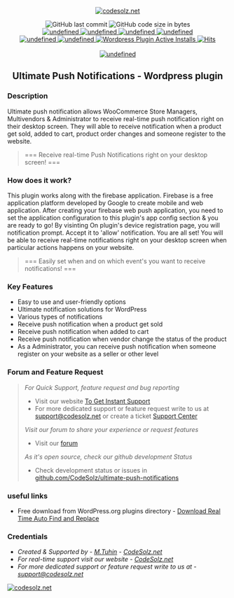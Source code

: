 <p align="center">
    <a href="https://wordpress.org/plugins/ultimate-push-notifications">
        <img src="https://ps.w.org/ultimate-push-notifications/assets/icon-128x128.png" alt="codesolz.net"/>
    </a>
</p>

<p align="center">
    <img alt="GitHub last commit" src="https://img.shields.io/github/last-commit/CodeSolz/ultimate-push-notifications">
    <img alt="GitHub code size in bytes" src="https://img.shields.io/github/languages/code-size/CodeSolz/ultimate-push-notifications"><br>
    <a href="https://wordpress.org/plugins/ultimate-push-notifications">
        <img alt="undefined" src="https://img.shields.io/wordpress/plugin/wp-version/ultimate-push-notifications.svg">
    </a>
    <a href="https://wordpress.org/plugins/ultimate-push-notifications">
        <img alt="undefined" src="https://img.shields.io/wordpress/plugin/tested/ultimate-push-notifications.svg">
    </a>
    <a href="https://wordpress.org/plugins/ultimate-push-notifications">
        <img alt="undefined" src="https://img.shields.io/wordpress/plugin/v/ultimate-push-notifications.svg">
    </a>
    <a href="https://wordpress.org/plugins/ultimate-push-notifications">
        <img alt="undefined" src="https://img.shields.io/wordpress/plugin/rating/ultimate-push-notifications.svg">
    </a>
    <br>
    <a href="https://wordpress.org/plugins/ultimate-push-notifications">
        <img alt="undefined" src="https://img.shields.io/wordpress/plugin/dm/ultimate-push-notifications.svg">
    </a>
    <a href="https://wordpress.org/plugins/ultimate-push-notifications">
        <img alt="undefined" src="https://img.shields.io/wordpress/plugin/dt/ultimate-push-notifications.svg">
    </a>
    <a href="https://wordpress.org/plugins/ultimate-push-notifications">
        <img alt="Wordpress Plugin Active Installs" src="https://img.shields.io/wordpress/plugin/installs/ultimate-push-notifications.svg">
    </a>
    <a href="https://wordpress.org/plugins/ultimate-push-notifications">
        <img src="https://hitcounter.pythonanywhere.com/count/tag.svg?url=https%3A%2F%2Fwordpress.org%2Fplugins%2Fultimate-push-notifications%2F" alt="Hits">
    </a>
    <br><br>
    <a href="https://codesolz.net">
        <img alt="undefined" src="https://img.shields.io/badge/Created%20By-M.Tuhin-brightgreen.svg">
    </a>
</p>
<h2 align="center">Ultimate Push Notifications - Wordpress plugin</h2>

### Description 

Ultimate push notification allows WooCommerce Store Managers, Multivendors & Administrator to receive real-time push notification right on their desktop screen. They will 
able to receive notification when a product get sold, added to cart, product order changes and someone register to the website.


<blockquote>
=== Receive real-time Push Notifications right on your desktop screen! ===
</blockquote>

### How does it work? 
This plugin works along with the firebase application. Firebase is a free application platform developed by Google to create mobile and web application. After
creating your firebase web push application, you need to set the application configuration to this plugin's app config section & you are ready to go! 
By visinting On plugin's device registration page, you will notification prompt. Accept it to 'allow' notification. You are all set! 
You will be able to receive real-time notifications right on your desktop screen when particular actions happens on your website. 

<blockquote>
=== Easily set when and on which event's you want to receive notifications! ===
</blockquote>


### Key Features

* Easy to use and user-friendly options
* Ultimate notification solutions for WordPress
* Various types of notifications
* Receive push notification when a product get sold 
* Receive push notification when added to cart 
* Receive push notification when vendor change the status of the product
* As a Administrator, you can receive push notification when someone register on your website as a seller or other level


### Forum and Feature Request

<blockquote>

*For Quick Support, feature request and bug reporting*
<ul>
    <li> Visit our website <a target="_blank" href="https://codesolz.net/?utm_source=wordpress.org&utm_medium=README&utm_campaign=ultimate-push-notifications">To Get Instant Support</a></li>
    <li> For more dedicated support or feature request write to us at <a target="_blank" href="mailto:support@codesolz.net">support@codesolz.net</a> or create a ticket <a href="http://support.codesolz.net/public/create-ticket" target="_blank"> Support Center</a></li>
</ul>

*Visit our forum to share your experience or request features*
<ul>
    <li> Visit our <a target="_blank" href="https://forum.codesolz.net/?utm_source=wordpress.org&utm_medium=README&utm_campaign=ultimate-push-notifications">forum</a></li>
</ul>

*As it's open source, check our github development Status* 
<ul>
    <li> Check development status or issues in <a target="_blank" href="https://github.com/CodeSolz/ultimate-push-notifications" > github.com/CodeSolz/ultimate-push-notifications </a>
</ul>
</blockquote>


### useful links
- Free download from WordPress.org plugins directory - [Download Real Time Auto Find and Replace](https://wordpress.org/plugins/ultimate-push-notifications/)

### Credentials
- *Created & Supported by - [M.Tuhin](https://codesolz.net/)  - [CodeSolz.net](https://codesolz.net/)*
- *For real-time support visit our website - [CodeSolz.net](https://codesolz.net/)*
- *For more dedicated support or feature request write to us at - [support@codesolz.net](mailto:support@codesolz.net)*

<a href="https://codesolz.net">
  <img src="https://codesolz.net/images/brand-logo/logo.png" alt="codesolz.net"/>
</a>
